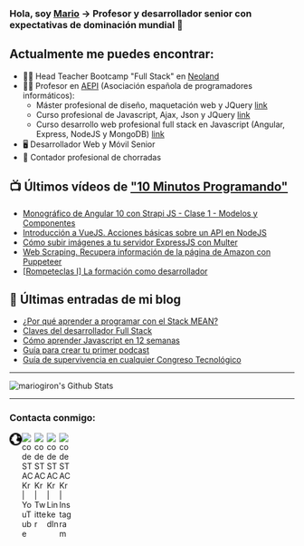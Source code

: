 ### Hola, soy [Mario][website] -> Profesor y desarrollador senior con expectativas de dominación mundial 👋

## Actualmente me puedes encontrar:
- 👨‍🏫 Head Teacher Bootcamp "Full Stack" en [Neoland][neoland]
- 👨‍💻 Profesor en [AEPI][aepi] (Asociación española de programadores informáticos):
    - Máster profesional de diseño, maquetación web y JQuery [link](https://asociacionaepi.es/curso-profesional-diseno-web/)
    - Curso profesional de Javascript, Ajax, Json y JQuery [link](https://asociacionaepi.es/curso-de-javascript-ajax-json-jquery)
    - Curso desarrollo web profesional full stack en Javascript (Angular, Express, NodeJS y MongoDB) [link](https://asociacionaepi.es/curso-desarrollo-web-profesional-fullstack-con-javascript/)
- 🖥 Desarrollador Web y Móvil Senior
- 🎤 Contador profesional de chorradas

## 📺 Últimos vídeos de ["10 Minutos Programando"][youtube]
<!-- YOUTUBE:START -->
- [Monográfico de Angular 10 con Strapi JS  - Clase 1 - Modelos y Componentes](https://www.youtube.com/watch?v=g2skV_hXCyA)
- [Introducción a VueJS. Acciones básicas sobre un API en NodeJS](https://www.youtube.com/watch?v=AfeK3BIH2bI)
- [Cómo subir imágenes a tu servidor ExpressJS con Multer](https://www.youtube.com/watch?v=5POGSqlnvqY)
- [Web Scraping. Recupera información de la página de Amazon con Puppeteer](https://www.youtube.com/watch?v=GPktgPJE4VU)
- [[Rompeteclas I] La formación como desarrollador](https://www.youtube.com/watch?v=pNQGLWu6tyI)
<!-- YOUTUBE:END -->

## 📝 Últimas entradas de mi blog
<!-- BLOG-POST-LIST:START -->
- [¿Por qué aprender a programar con el Stack MEAN?](https://gatsby-starter-blog-demo.netlify.app/aprender-programar-con-mean/)
- [Claves del desarrollador Full Stack](https://gatsby-starter-blog-demo.netlify.app/claves-desarrollador-full-stack/)
- [Cómo aprender Javascript en 12 semanas](https://gatsby-starter-blog-demo.netlify.app/como-aprender-javascript-12-semanas/)
- [Guía para crear tu primer podcast](https://gatsby-starter-blog-demo.netlify.app/guia-crea-tu-primer-podcast/)
- [Guía de supervivencia en cualquier Congreso Tecnológico](https://gatsby-starter-blog-demo.netlify.app/guia-supervivencia-congreso-tecnologico/)
<!-- BLOG-POST-LIST:END -->

---

<img alt="mariogiron's Github Stats" src="https://github-readme-stats.vercel.app/api?username=mariogiron&show_icons=true&hide_border=true" />

---

### Contacta conmigo:

[<img align="left" alt="codeSTACKr.com" width="22px" src="https://raw.githubusercontent.com/iconic/open-iconic/master/svg/globe.svg" />][website]
[<img align="left" alt="codeSTACKr | YouTube" width="22px" src="https://cdn.jsdelivr.net/npm/simple-icons@v3/icons/youtube.svg" />][youtube]
[<img align="left" alt="codeSTACKr | Twitter" width="22px" src="https://cdn.jsdelivr.net/npm/simple-icons@v3/icons/twitter.svg" />][twitter]
[<img align="left" alt="codeSTACKr | LinkedIn" width="22px" src="https://cdn.jsdelivr.net/npm/simple-icons@v3/icons/linkedin.svg" />][linkedin]
[<img align="left" alt="codeSTACKr | Instagram" width="22px" src="https://cdn.jsdelivr.net/npm/simple-icons@v3/icons/instagram.svg" />][instagram]

[website]: http://www.mariogiron.com
[neoland]: http://www.neoland.es
[aepi]: https://asociacionaepi.es/
[youtube]: https://www.youtube.com/channel/UC0fQ577yKrm1s8tT67Afu_w
[twitter]: http://www.twitter.com/m_giron
[linkedin]: https://www.linkedin.com/in/mariogironm/
[instagram]: https://www.instagram.com/mariogiron/